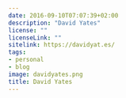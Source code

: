 ```yaml
---
date: 2016-09-10T07:07:39+02:00
description: "David Yates"
license: ""
licenseLink: ""
sitelink: https://davidyat.es/
tags:
- personal
- blog
image: davidyates.png
title: David Yates
---
```


